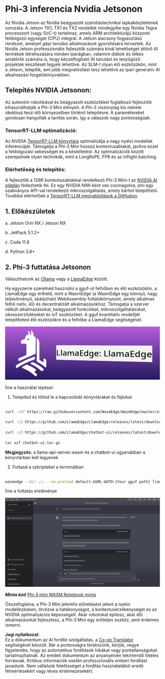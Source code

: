 <!--
CO_OP_TRANSLATOR_METADATA:
{
  "original_hash": "be4101a30d98e95a71d42c276e8bcd37",
  "translation_date": "2025-07-16T20:44:40+00:00",
  "source_file": "md/01.Introduction/03/Jetson_Inference.md",
  "language_code": "hu"
}
-->
# **Phi-3 inferencia Nvidia Jetsonon**

Az Nvidia Jetson az Nvidia beágyazott számítástechnikai lapkakészleteinek sorozata. A Jetson TK1, TX1 és TX2 modellek mindegyike egy Nvidia Tegra processzort (vagy SoC-t) tartalmaz, amely ARM architektúrájú központi feldolgozó egységet (CPU) integrál. A Jetson alacsony fogyasztású rendszer, amelyet gépi tanulási alkalmazások gyorsítására terveztek. Az Nvidia Jetson professzionális fejlesztők számára kínál lehetőséget áttörő AI termékek létrehozására minden iparágban, valamint diákok és lelkes amatőrök számára is, hogy kézzelfogható AI tanulást és lenyűgöző projektek készítését tegyék lehetővé. Az SLM-t olyan élő eszközökön, mint a Jetson, telepítik, ami jobb megvalósítást tesz lehetővé az ipari generatív AI alkalmazási forgatókönyvekben.

## Telepítés NVIDIA Jetsonon:
Az autonóm robotikával és beágyazott eszközökkel foglalkozó fejlesztők kihasználhatják a Phi-3 Mini előnyeit. A Phi-3 viszonylag kis mérete ideálissá teszi élő környezetben történő telepítésre. A paramétereket gondosan hangolták a tanítás során, így a válaszok nagy pontosságúak.

### TensorRT-LLM optimalizáció:
Az NVIDIA [TensorRT-LLM könyvtára](https://github.com/NVIDIA/TensorRT-LLM?WT.mc_id=aiml-138114-kinfeylo) optimalizálja a nagy nyelvi modellek inferenciáját. Támogatja a Phi-3 Mini hosszú kontextusablakát, javítva ezzel a feldolgozási sebességet és a késleltetést. Az optimalizációk között szerepelnek olyan technikák, mint a LongRoPE, FP8 és az inflight batching.

### Elérhetőség és telepítés:
A fejlesztők a 128K kontextusablakkal rendelkező Phi-3 Mini-t az [NVIDIA AI oldalán](https://www.nvidia.com/en-us/ai-data-science/generative-ai/) fedezhetik fel. Ez egy NVIDIA NIM-ként van csomagolva, ami egy szabványos API-val rendelkező mikroszolgáltatás, amely bárhol telepíthető. Továbbá elérhetőek a [TensorRT-LLM megvalósítások a GitHubon](https://github.com/NVIDIA/TensorRT-LLM).

## **1. Előkészületek**

a. Jetson Orin NX / Jetson NX

b. JetPack 5.1.2+

c. Cuda 11.8

d. Python 3.8+

## **2. Phi-3 futtatása Jetsonon**

Választhatunk az [Ollama](https://ollama.com) vagy a [LlamaEdge](https://llamaedge.com) között.

Ha egyszerre szeretnéd használni a gguf-ot felhőben és élő eszközökön, a LlamaEdge úgy érthető, mint a WasmEdge (a WasmEdge egy könnyű, nagy teljesítményű, skálázható WebAssembly futtatókörnyezet, amely alkalmas felhő natív, élő és decentralizált alkalmazásokhoz. Támogatja a szerver nélküli alkalmazásokat, beágyazott funkciókat, mikroszolgáltatásokat, okosszerződéseket és IoT eszközöket. A gguf kvantitatív modelljét telepítheted élő eszközökre és a felhőbe a LlamaEdge segítségével.

![llamaedge](../../../../../translated_images/llamaedge.e9d6ff96dff11cf729d0c895601ffb284d46998dd44022f5a3ebd3745c91e7db.hu.jpg)

Íme a használat lépései:

1. Telepítsd és töltsd le a kapcsolódó könyvtárakat és fájlokat

```bash

curl -sSf https://raw.githubusercontent.com/WasmEdge/WasmEdge/master/utils/install.sh | bash -s -- --plugin wasi_nn-ggml

curl -LO https://github.com/LlamaEdge/LlamaEdge/releases/latest/download/llama-api-server.wasm

curl -LO https://github.com/LlamaEdge/chatbot-ui/releases/latest/download/chatbot-ui.tar.gz

tar xzf chatbot-ui.tar.gz

```

**Megjegyzés**: a llama-api-server.wasm és a chatbot-ui ugyanabban a könyvtárban kell legyenek

2. Futtasd a szkripteket a terminálban

```bash

wasmedge --dir .:. --nn-preload default:GGML:AUTO:{Your gguf path} llama-api-server.wasm -p phi-3-chat

```

Íme a futtatás eredménye

![llamaedgerun](../../../../../translated_images/llamaedgerun.bed921516c9a821cf23486eee46e18241c442f862976040c2681b36b905125a6.hu.png)

***Minta kód*** [Phi-3 mini WASM Notebook minta](https://github.com/Azure-Samples/Phi-3MiniSamples/tree/main/wasm)

Összefoglalva, a Phi-3 Mini jelentős előrelépést jelent a nyelvi modellezésben, ötvözve a hatékonyságot, a kontextusérzékenységet és az NVIDIA optimalizációs képességeit. Akár robotokat építesz, akár élő alkalmazásokat fejlesztesz, a Phi-3 Mini egy erőteljes eszköz, amit érdemes ismerni.

**Jogi nyilatkozat**:  
Ez a dokumentum az AI fordító szolgáltatás, a [Co-op Translator](https://github.com/Azure/co-op-translator) segítségével készült. Bár a pontosságra törekszünk, kérjük, vegye figyelembe, hogy az automatikus fordítások hibákat vagy pontatlanságokat tartalmazhatnak. Az eredeti dokumentum az anyanyelvén tekintendő hiteles forrásnak. Kritikus információk esetén professzionális emberi fordítást javaslunk. Nem vállalunk felelősséget a fordítás használatából eredő félreértésekért vagy téves értelmezésekért.